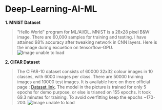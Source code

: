 
# Deep-Learning-AI-ML



**1. MNIST Dataset**


>"Hello World" program for ML/AI/DL. MNIST is a 28x28 pixel B&W image. There are 60,000 samples for training and testing. I have attained 98% accuracy after tweaking network in CNN layers. Here is the image during excuetion on tensorflow-GPU.
>![Image unable to load](https://preview.ibb.co/fwdLcG/MNIST.png)

**2. CIFAR Dataset**

> The CIFAR-10 dataset consists of 60000 32x32 colour images in 10 classes, with 6000 images per class. There are 50000 training images and 10000 test images. It is available here on there official page : [Dataset link](https://www.cs.toronto.edu/~kriz/cifar.html). The model in the picture is trained for only 5 epochs for demo purpose, or else is trianed on 155 epochs. It took 69.3 minutes for training. To avoid overfitting keep the epochs ~170-200.
> ![Image unable to load](https://preview.ibb.co/fAJxPw/CIFAR10.png)

